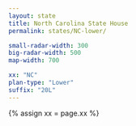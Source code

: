 ```yaml
---
layout: state
title: North Carolina State House
permalink: states/NC-lower/

small-radar-width: 300
big-radar-width: 500
map-width: 700

xx: "NC"
plan-type: "Lower"
suffix: "20L"
---
```


{% assign xx = page.xx %}